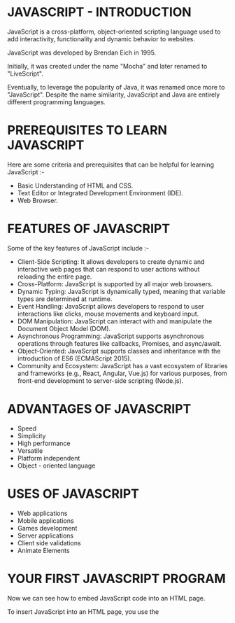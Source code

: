 # JAVASCRIPT - INTRODUCTION

JavaScript is a cross-platform, object-oriented scripting language used to add interactivity, functionality and dynamic behavior to websites.

JavaScript was developed by Brendan Eich in 1995. 

Initially, it was created under the name "Mocha" and later renamed to "LiveScript".

Eventually, to leverage the popularity of Java, it was renamed once more to "JavaScript". Despite the name similarity, JavaScript and Java are entirely different programming languages.

# PREREQUISITES TO LEARN JAVASCRIPT

Here are some criteria and prerequisites that can be helpful for learning JavaScript :-
- Basic Understanding of HTML and CSS. 
- Text Editor or Integrated Development Environment (IDE). 
- Web Browser. 

# FEATURES OF JAVASCRIPT

Some of the key features of JavaScript include :-
- Client-Side Scripting: It allows developers to create dynamic and interactive web pages that can respond to user actions without reloading the entire page.
- Cross-Platform: JavaScript is supported by all major web browsers. 
- Dynamic Typing: JavaScript is dynamically typed, meaning that variable types are determined at runtime. 
- Event Handling: JavaScript allows developers to respond to user interactions like clicks, mouse movements and keyboard input. 
- DOM Manipulation: JavaScript can interact with and manipulate the Document Object Model (DOM). 
- Asynchronous Programming: JavaScript supports asynchronous operations through features like callbacks, Promises, and async/await.
- Object-Oriented: JavaScript supports classes and inheritance with the introduction of ES6 (ECMAScript 2015).
- Community and Ecosystem: JavaScript has a vast ecosystem of libraries and frameworks (e.g., React, Angular, Vue.js) for various purposes, from front-end development to server-side scripting (Node.js).

# ADVANTAGES OF JAVASCRIPT

- Speed
- Simplicity
- High performance
- Versatile
- Platform independent
- Object - oriented language

# USES OF JAVASCRIPT

- Web applications
- Mobile applications
- Games development
- Server applications
- Client side validations
- Animate Elements

# YOUR FIRST JAVASCRIPT PROGRAM

Now we can see how to embed JavaScript code into an HTML page.

To insert JavaScript into an HTML page, you use the <script> element. There are two ways to use the <script> element in an HTML page:

- Embed JavaScript code directly into the HTML page.
- Reference an external JavaScript code file.

### Embed JavaScript code in an HTML page:

Placing JavaScript code inside the <script> element directly is not recommended and should be used only for proof of concept or testing purposes.

    <script>alert('Hello, World!')</script>

In the <script> element, we use the alert() function to display the Hello, World! message.

### Include an external JavaScript file:
To include a JavaScript from an external file:

First, create a file whose extension is .js e.g., app.js and place it in the js subfolder. Note that placing the JavaScript file in the js folder is not required however it is a good practice.

Then, use the URL to the JavasScript source code file in the src attribute of the <script> element.
The following shows the contents of the app.js file:

index.js file:

    alert('Hello, World!');

And the following scrit tag content in helloworld.html file:

    <script src="js/index.js"></script>


If you launch the helloworld.html file in the web browser, you will see an alert that displays the Hello, World! message.

# VARIABLES DECLARATION IN JS

Variables are used to store reusable values. 
In JavaScript, you can declare variables using three different keywords: var, let, and const.
#### var: 
This was traditionally used to declare variables.
It is not commonly used in modern JavaScript.
Scope : Global, Local
       
       var myVar = 10;

#### let: 
Introduced in ES6 (ECMAScript 2015).
It allows you to declare variables that can be reassigned. 
Scope : Global, Local, Block

       let myVar = 10;

#### const: 
Also introduced in ES6, const is used to declare variables that should not be reassigned. 
It's typically used for constants.
Scope : Global, Local, Block

       const myVar = 10;

When declaring variables, it's a good practice to use let or const over var to avoid unexpected behavior. 
You can declare multiple variables in a single line using commas.

       let x = 5, y = 10, z = 15;
       
Always choose meaningful variable names to make your code more readable and maintainable.
Variable names are case-sensitive, and they can contain letters, digits, underscores, or dollar signs. They must start with a letter, underscore, or dollar sign (not a digit). 

valid variable names:

        let myVariable;
        let _privateVar;
        let $specialVar;

invalid variable names:

        let 123abc; // Invalid: starts with a digit
        let my-variable; // Invalid: contains a hyphen

